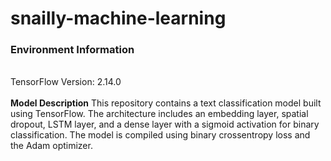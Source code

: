 # snailly-machine-learning
<h3><b>Environment Information</b></h3><br>
TensorFlow Version: 2.14.0<br><br>
<b>Model Description</b>
This repository contains a text classification model built using TensorFlow. The architecture includes an embedding layer, spatial dropout, LSTM layer, and a dense layer with a sigmoid activation for binary classification. The model is compiled using binary crossentropy loss and the Adam optimizer.
